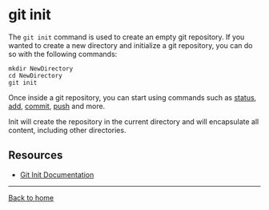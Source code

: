# git init

The `git init` command is used to create an empty git repository.
If you wanted to create a new directory and initialize a git repository, you can do so with the following commands:
```
mkdir NewDirectory
cd NewDirectory
git init
```
Once inside a git repository, you can start using commands such as
[status](./Status.md),
[add](./Add.md),
[commit](./Commit.md),
[push](./Push.md)
and more.

Init will create the repository in the current directory and will encapsulate all content, including other directories.
## Resources

- [Git Init Documentation](https://git-scm.com/docs/git-init (Links to an external site.))

---

[Back to home](../README.md)
